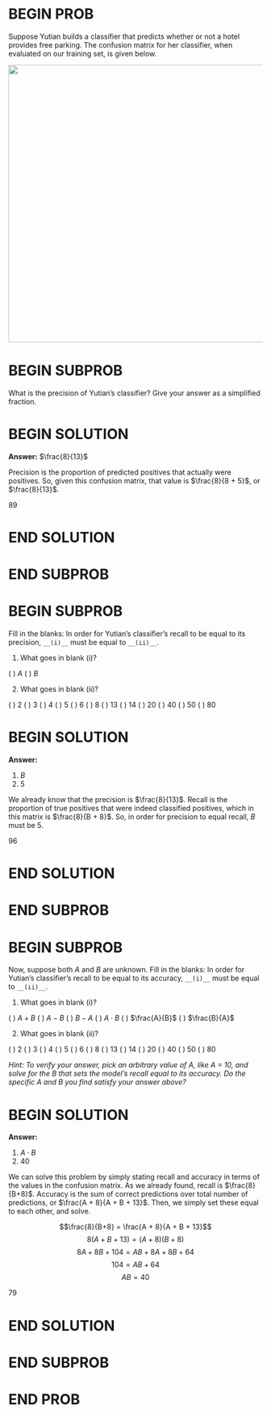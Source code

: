 # BEGIN PROB

Suppose Yutian builds a classifier that predicts whether or not a hotel provides free parking. The confusion matrix for her classifier, when evaluated on our training set, is given below.

<center><img src="../../assets/images/old-from-80/wi24-final/confusion.png" width=550></center>

# BEGIN SUBPROB

What is the precision of Yutian’s classifier? Give your answer as a simplified fraction.

# BEGIN SOLUTION

**Answer:** $\frac{8}{13}$

Precision is the proportion of predicted positives that actually were positives. So, given this confusion matrix, that value is $\frac{8}{8 + 5}$, or $\frac{8}{13}$.

<average>89</average>

# END SOLUTION

# END SUBPROB

# BEGIN SUBPROB

Fill in the blanks: In order for Yutian’s classifier’s recall to be equal to its precision, `__(i)__` must be equal to `__(ii)__`.

1. What goes in blank (i)?

( ) $A$
( ) $B$

2. What goes in blank (ii)?

( ) 2
( ) 3
( ) 4
( ) 5
( ) 6
( ) 8
( ) 13
( ) 14
( ) 20 
( ) 40
( ) 50
( ) 80

# BEGIN SOLUTION

**Answer:** 

1. $B$
2. 5

We already know that the precision is $\frac{8}{13}$. Recall is the proportion of true positives that were indeed classified positives, which in this matrix is $\frac{8}{B + 8}$. So, in order for precision to equal recall, $B$ must be 5.

<average>96</average>

# END SOLUTION

# END SUBPROB

# BEGIN SUBPROB

Now, suppose both $A$ and $B$ are unknown. Fill in the blanks: In order for Yutian’s classifier’s recall to be equal to its accuracy, `__(i)__` must be equal to `__(ii)__`.

1. What goes in blank (i)?

( ) $A + B$
( ) $A - B$
( ) $B - A$
( ) $A \cdot B$
( ) $\frac{A}{B}$
( ) $\frac{B}{A}$

2. What goes in blank (ii)?

( ) 2
( ) 3
( ) 4
( ) 5
( ) 6
( ) 8
( ) 13
( ) 14
( ) 20 
( ) 40
( ) 50
( ) 80

*Hint: To verify your answer, pick an arbitrary value of A, like A = 10, and solve for the B that sets the model’s recall equal to its accuracy. Do the specific A and B you find satisfy your answer above?*

# BEGIN SOLUTION

**Answer:** 

1. $A \cdot B$
2. 40

We can solve this problem by simply stating recall and accuracy in terms of the values in the confusion matrix. As we already found, recall is $\frac{8}{B+8}$. Accuracy is the sum of correct predictions over total number of predictions, or $\frac{A + 8}{A + B + 13}$. Then, we simply set these equal to each other, and solve.

$$\frac{8}{B+8} = \frac{A + 8}{A + B + 13}$$
$$8(A + B + 13) = (A + 8)(B + 8)$$
$$8A + 8B + 104 = AB + 8A + 8B + 64$$
$$104 = AB + 64$$
$$AB = 40$$

<average>79</average>

# END SOLUTION

# END SUBPROB

# END PROB







